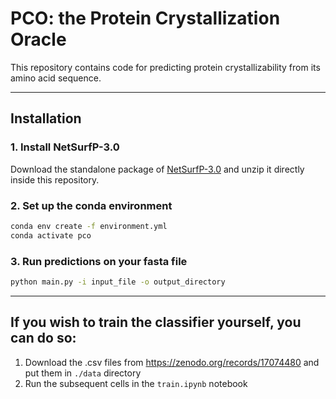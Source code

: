 # PCO: the Protein Crystallization Oracle

This repository contains code for predicting protein crystallizability from its amino acid sequence.

---

## Installation

### 1. Install NetSurfP-3.0
Download the standalone package of [NetSurfP-3.0](https://services.healthtech.dtu.dk/cgi-bin/sw_request?software=netsurfp&version=3.0&packageversion=3.0&platform=Linux) and unzip it directly inside this repository.

### 2. Set up the conda environment

```bash
conda env create -f environment.yml
conda activate pco
```
### 3. Run predictions on your fasta file
```bash
python main.py -i input_file -o output_directory
```
---

## If you wish to train the classifier yourself, you can do so:

1. Download the .csv files from https://zenodo.org/records/17074480 and put them in `./data` directory
2. Run the subsequent cells in the `train.ipynb` notebook
